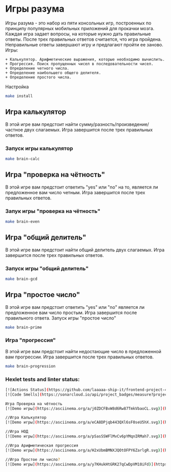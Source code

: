 # Игры разума

Игры разума - это набор из пяти консольных игр, построенных по принципу популярных мобильных приложений для прокачки мозга. Каждая игра задает вопросы, на которые нужно дать правильные ответы. После трех правильных ответов считается, что игра пройдена. Неправильные ответы завершают игру и предлагают пройти ее заново.
Игры:

    + Калькулятор. Арифметические выражения, которые необходимо вычислить.
    + Прогрессия. Поиск пропущенных чисел в последовательности чисел.
    + Определение четного числа.
    + Определение наибольшего общего делителя.
    + Определение простого числа.

Настройка

```bash
make install
```
## Игра калькулятор

В этой игре вам предстоит найти сумму/разность/произведение/частное двух слагаемых. Игра завершится после трех правильных ответов.
### Запуск игры калькулятор
```bash
make brain-calc
```
## Игра "проверка на чётность"

В этой игре вам предстоит ответить "yes" или "no" на то, является ли предложенное вам число четным. Игра завершится после трех правильных ответов.
### Запук игры "проверка на чётность"
```bash
make brain-even
```
## Игра "общий делитель"

В этой игре вам предстоит найти общий делитель двух слагаемых. Игра завершится после трех правильных ответов.
### Запуск игры "общий делитель"
```bash
make brain-gcd
```
## Игра "простое число"

В этой игре вам предстоит ответить "yes" или "no" является ли предложенное вам число простым. Игра завершится после правильного ответа.
Запуск игры "простое число"
```bash
make brain-prime
```
### Игра "прогрессия"

В этой игре вам предстоит найти недостающие число в предложенной вам прогрессии. Игра завершится после трех правильных ответов.
```bash
make brain-progression
```
### Hexlet tests and linter status:
```bash
[![Actions Status](https://github.com/laaaaa-ship-it/frontend-project-44/actions/workflows/hexlet-check.yml/badge.svg)](https://github.com/laaaaa-ship-it/frontend-project-44/actions)
[![Code Smells](https://sonarcloud.io/api/project_badges/measure?project=laaaaa-ship-it_frontend-project-44&metric=code_smells)](https://sonarcloud.io/summary/new_code?id=laaaaa-ship-it_frontend-project-44)

Игра Проверка на чётность
[![Demo игры](https://asciinema.org/a/j0ZDCFBvW8d6Rw87TmkVbaoCL.svg)](https://asciinema.org/a/j0ZDCFBvW8d6Rw87TmkVbaoCL) 

//Игра Калькулятор
[![Demo игры](https://asciinema.org/a/eCA8DPjqb443QXl6sF0seU5hX.svg)](https://asciinema.org/a/eCA8DPjqb443QXl6sF0seU5hX) 

//Игра НОД
[![Demo игры](https://asciinema.org/a/pSasSSWFlMvCv6pYMqnIRMah7.svg)](https://asciinema.org/a/pSasSSWFlMvCv6pYMqnIRMah7) 

//Игра Арифметическая прогрессия
[![Demo игры](https://asciinema.org/a/H2xUbmBMNXJQOtOFPY6ZarlgR.svg)](https://asciinema.org/a/H2xUbmBMNXJQOtOFPY6ZarlgR) 

//Игра Простое ли число?
[![Demo игры](https://asciinema.org/a/y7KHukHtGRK27qCwDpVM10iFd)](https://asciinema.org/a/y7KHukHtGRK27qCwDpVM10iFd) 
```
